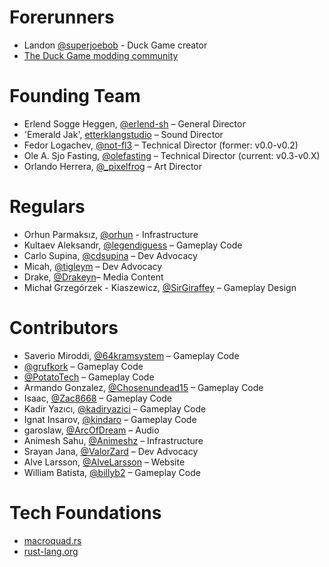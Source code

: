 # Forerunners

- Landon [@superjoebob](https://twitter.com/superjoebob) - Duck Game creator
- [The Duck Game modding community](https://steamcommunity.com/app/312530/workshop/)

# Founding Team

- Erlend Sogge Heggen, [@erlend-sh](https://github.com/erlend-sh) – General Director
- 'Emerald Jak', [etterklangstudio](https://en.etterklangstudio.no/) – Sound Director
- Fedor Logachev, [@not-fl3](https://github.com/not-fl3) – Technical Director (former: v0.0-v0.2)
- Ole A. Sjo Fasting, [@olefasting](https://github.com/olefasting) – Technical Director (current: v0.3-v0.X)
- Orlando Herrera, [@_pixelfrog](https://twitter.com/_pixelfrog) – Art Director

# Regulars

- Orhun Parmaksız, [@orhun](https://github.com/orhun) - Infrastructure
- Kultaev Aleksandr, [@legendiguess](https://github.com/legendiguess) – Gameplay Code
- Carlo Supina, [@cdsupina](https://github.com/cdsupina) – Dev Advocacy
- Micah, [@tigleym](https://github.com/tigleym) – Dev Advocacy
- Drake, [@Drakeyn](https://github.com/Drakeyn)– Media Content
- Michał Grzegórzek - Kiaszewicz, [@SirGiraffey](https://github.com/SirGiraffey) – Gameplay Design

# Contributors

- Saverio Miroddi, [@64kramsystem](https://github.com/64kramsystem) – Gameplay Code
- [@grufkork](https://github.com/grufkork) – Gameplay Code
- [@PotatoTech](https://github.com/PotatoTech) – Gameplay Code
- Armando Gonzalez, [@Chosenundead15](https://github.com/Chosenundead15) – Gameplay Code
- Isaac, [@Zac8668](https://github.com/Zac8668) – Gameplay Code
- Kadir Yazıcı, [@kadiryazici](https://github.com/kadiryazici) – Gameplay Code
- Ignat Insarov, [@kindaro](https://github.com/kindaro) – Gameplay Code
- garoslaw, [@ArcOfDream](https://twitter.com/ArcOfDream) – Audio
- Animesh Sahu, [@Animeshz](https://github.com/Animeshz) – Infrastructure
- Srayan Jana, [@ValorZard](https://github.com/ValorZard) – Dev Advocacy
- Alve Larsson, [@AlveLarsson](https://github.com/AlveLarsson) – Website
- William Batista, [@billyb2](https://github.com/billyb2) – Gameplay Code

# Tech Foundations

- [macroquad.rs](https://macroquad.rs/)
- [rust-lang.org](https://www.rust-lang.org/)
